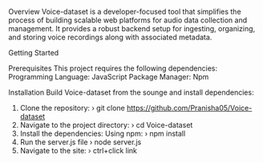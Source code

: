 Overview
Voice-dataset is a developer-focused tool that simplifies the process of building scalable web platforms for audio data collection and management. It provides a robust backend setup for ingesting, organizing, and storing voice recordings along with associated metadata.

Getting Started

Prerequisites
This project requires the following dependencies:
Programming Language: JavaScript
Package Manager: Npm

Installation
Build Voice-dataset from the sounge and install dependencies:

1. Clone the repository:
   › git clone https://github.com/Pranisha05/Voice-dataset
2. Navigate to the project directory:
   › cd Voice-dataset
3. Install the dependencies:
   Using npm:
   › npm install
4. Run the server.js file
   › node server.js
5. Navigate to the site:
   › ctrl+click link
